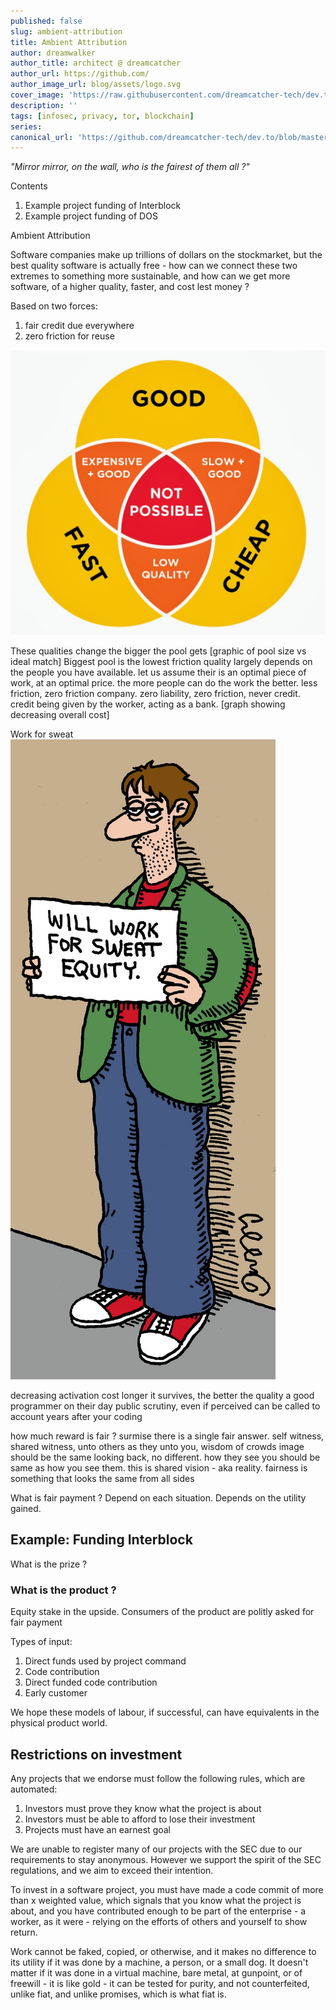 ```yaml
---
published: false
slug: ambient-attribution
title: Ambient Attribution
author: dreamwalker
author_title: architect @ dreamcatcher
author_url: https://github.com/
author_image_url: blog/assets/logo.svg
cover_image: 'https://raw.githubusercontent.com/dreamcatcher-tech/dev.to/master/blog-posts/ambient-attribution/assets/time-money-balance.jpg'
description: ''
tags: [infosec, privacy, tor, blockchain]
series:
canonical_url: 'https://github.com/dreamcatcher-tech/dev.to/blob/master/blog-posts/ambient-attribution/ambient-attribution.md'
---
```


_"Mirror mirror, on the wall, who is the fairest of them all ?"_

Contents

1. Example project funding of Interblock
1. Example project funding of DOS

Ambient Attribution

Software companies make up trillions of dollars on the stockmarket, but the best
quality software is actually free - how can we connect these two extremes to
something more sustainable, and how can we get more software, of a higher
quality, faster, and cost lest money ?

<!--truncate-->

Based on two forces:

1. fair credit due everywhere
1. zero friction for reuse

![Iron Triangle of Time vs Cost vs Quality](./2020-12-20-assets/good-fast-cheap.jpg)

These qualities change the bigger the pool gets [graphic of pool size vs ideal
match] Biggest pool is the lowest friction quality largely depends on the people
you have available. let us assume their is an optimal piece of work, at an
optimal price. the more people can do the work the better. less friction, zero
friction company. zero liability, zero friction, never credit. credit being
given by the worker, acting as a bank. [graph showing decreasing overall cost]

Work for sweat ![](./2020-12-20-assets/sweat-equity.jpg)

decreasing activation cost longer it survives, the better the quality a good
programmer on their day public scrutiny, even if perceived can be called to
account years after your coding

how much reward is fair ? surmise there is a single fair answer. self witness,
shared witness, unto others as they unto you, wisdom of crowds image should be
the same looking back, no different. how they see you should be same as how you
see them. this is shared vision - aka reality. fairness is something that looks
the same from all sides

What is fair payment ? Depend on each situation. Depends on the utility gained.

## Example: Funding Interblock

What is the prize ?

### What is the product ?

Equity stake in the upside. Consumers of the product are politly asked for fair
payment

Types of input:

1. Direct funds used by project command
1. Code contribution
1. Direct funded code contribution
1. Early customer

We hope these models of labour, if successful, can have equivalents in the
physical product world.

## Restrictions on investment

Any projects that we endorse must follow the following rules, which are
automated:

1. Investors must prove they know what the project is about
1. Investors must be able to afford to lose their investment
1. Projects must have an earnest goal

We are unable to register many of our projects with the SEC due to our
requirements to stay anonymous. However we support the spirit of the SEC
regulations, and we aim to exceed their intention.

To invest in a software project, you must have made a code commit of more than x
weighted value, which signals that you know what the project is about, and you
have contributed enough to be part of the enterprise - a worker, as it were -
relying on the efforts of others and yourself to show return.

Work cannot be faked, copied, or otherwise, and it makes no difference to its
utility if it was done by a machine, a person, or a small dog. It doesn't matter
if it was done in a virtual machine, bare metal, at gunpoint, or of freewill -
it is like gold - it can be tested for purity, and not counterfeited, unlike
fiat, and unlike promises, which is what fiat is.
